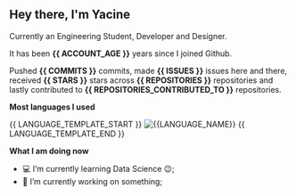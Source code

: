 ## Hey there, I'm Yacine

Currently an Engineering Student, Developer and Designer.

It has been **{{ ACCOUNT_AGE }}** years since I joined Github.

Pushed **{{ COMMITS }}** commits, made **{{ ISSUES }}** issues here and there, received **{{ STARS }}** stars across **{{ REPOSITORIES }}** repositories and lastly contributed to **{{ REPOSITORIES_CONTRIBUTED_TO }}** repositories.

**Most languages I used**

{{ LANGUAGE_TEMPLATE_START }}
![{{LANGUAGE_NAME}}](https://img.shields.io/static/v1?style=flat-square&label=%E2%A0%80&color=555&labelColor={{LANGUAGE_COLOR:uri}}?logo={{LANGUAGE_COLOR:uri}}&message={{LANGUAGE_NAME:uri}}%EF%B8%B1{{LANGUAGE_PERCENT:uri}}%25)
{{ LANGUAGE_TEMPLATE_END }}

**What I am doing now**

- 💻 I’m currently learning Data Science :wink:;
- 🌱 I’m currently working on something;